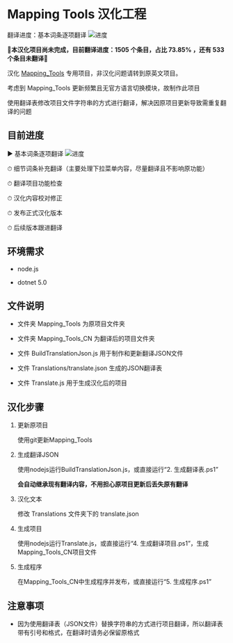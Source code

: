 # Mapping Tools 汉化工程

翻译进度：基本词条逐项翻译 ![进度](https://geps.dev/progress/73)

🚧**本汉化项目尚未完成，目前翻译进度：1505 个条目，占比 73.85% ，还有 533 个条目未翻译**🚧

汉化 [Mapping_Tools](https://github.com/OliBomby/Mapping_Tools) 专用项目，非汉化问题请转到原英文项目。

考虑到 Mapping_Tools 更新频繁且无官方语言切换模块，故制作此项目

使用翻译表修改项目文件字符串的方式进行翻译，解决因原项目更新导致需重复翻译的问题

## 目前进度

▶ 基本词条逐项翻译 ![进度](https://geps.dev/progress/73)

⏱ 细节词条补充翻译（主要处理下拉菜单内容，尽量翻译且不影响原功能）

⏱ 翻译项目功能检查

⏱ 汉化内容校对修正

⏱ 发布正式汉化版本

⏱ 后续版本跟进翻译

## 环境需求

- node.js

- dotnet 5.0

## 文件说明

- 文件夹 Mapping_Tools 为原项目文件夹

- 文件夹 Mapping_Tools_CN 为翻译后的项目文件夹

- 文件 BuildTranslationJson.js 用于制作和更新翻译JSON文件

- 文件 Translations/translate.json 生成的JSON翻译表

- 文件 Translate.js 用于生成汉化后的项目

## 汉化步骤

1. 更新原项目

   使用git更新Mapping_Tools

2. 生成翻译JSON

   使用nodejs运行BuildTranslationJson.js，或直接运行“2. 生成翻译表.ps1”

   **会自动继承现有翻译内容，不用担心原项目更新后丢失原有翻译**

3. 汉化文本

   修改 Translations 文件夹下的 translate.json

4. 生成项目

   使用nodejs运行Translate.js，或直接运行“4. 生成翻译项目.ps1”，生成Mapping_Tools_CN项目文件

5. 生成程序

   在Mapping_Tools_CN中生成程序并发布，或直接运行“5. 生成程序.ps1”

## 注意事项

- 因为使用翻译表（JSON文件）替换字符串的方式进行项目翻译，所以翻译表带有引号和格式，在翻译时请务必保留原格式
